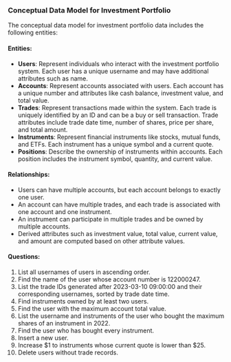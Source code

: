 ### Conceptual Data Model for Investment Portfolio

The conceptual data model for investment portfolio data includes the following entities:

#### Entities:
- **Users**: Represent individuals who interact with the investment portfolio system. Each user has a unique username and may have additional attributes such as name.
- **Accounts**: Represent accounts associated with users. Each account has a unique number and attributes like cash balance, investment value, and total value.
- **Trades**: Represent transactions made within the system. Each trade is uniquely identified by an ID and can be a buy or sell transaction. Trade attributes include trade date time, number of shares, price per share, and total amount.
- **Instruments**: Represent financial instruments like stocks, mutual funds, and ETFs. Each instrument has a unique symbol and a current quote.
- **Positions**: Describe the ownership of instruments within accounts. Each position includes the instrument symbol, quantity, and current value.

#### Relationships:
- Users can have multiple accounts, but each account belongs to exactly one user.
- An account can have multiple trades, and each trade is associated with one account and one instrument.
- An instrument can participate in multiple trades and be owned by multiple accounts.
- Derived attributes such as investment value, total value, current value, and amount are computed based on other attribute values.

#### Questions:
1. List all usernames of users in ascending order.
2. Find the name of the user whose account number is 122000247.
3. List the trade IDs generated after 2023-03-10 09:00:00 and their corresponding usernames, sorted by trade date time.
4. Find instruments owned by at least two users.
5. Find the user with the maximum account total value.
6. List the username and instruments of the user who bought the maximum shares of an instrument in 2022.
7. Find the user who has bought every instrument.
8. Insert a new user.
9. Increase $1 to instruments whose current quote is lower than $25.
10. Delete users without trade records.
